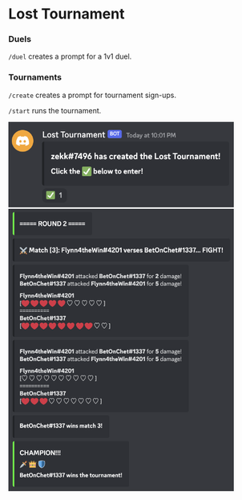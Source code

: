 # Lost Tournament

### Duels

`/duel` creates a prompt for a 1v1 duel.

### Tournaments

`/create` creates a prompt for tournament sign-ups.

`/start` runs the tournament.



<img src="https://github.com/tmasuda14/LostTournament/blob/main/src/signup.png" width="450">

<img src="https://github.com/tmasuda14/LostTournament/blob/main/src/tourney.png" width="450">
